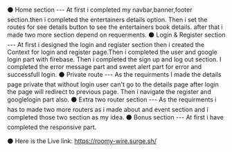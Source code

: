 ⚫ Home section ---
    At first i completed my navbar,banner,footer section.then i completed the entertainers details option. Then i set the routes for see details button to see the entertainers book details. after that i made two more section depend on requerments.
⚫ Login & Register section ---
    At first i designed the login and register section then i created the Context for login and register page.Then i completed the user and google login part with firebase. Then i completed the sign up and log out section. I completed the error message part and sweet alert part for error and successfull login.
⚫ Private route ---
    As the requirments I made the details page private that without login user can't go to the details page after login the page will redirect to 
    previous page. Then i navigate the register and googlelogin part also.
⚫ Extra two router section ---
    As the requirments i has to made two more routers as i made about and event section 
    and i completed those two section as my idea.
⚫ Bonus section ---
    At first i have completed the responsive part. 

⚫ Here is the 
    Live link: https://roomy-wire.surge.sh/